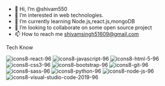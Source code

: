- 👋 Hi, I’m @shivam550
- 👀 I’m interested in web technologies.
- 🌱 I’m currently learning Node.js,react.js,mongoDB
- 💞️ I’m looking to collaborate on some open source project
- 📫 How to reach me shivamsingh51609@gmail.com

<!---
shivam550/shivam550 is a ✨ special ✨ repository because its `README.md` (this file) appears on your GitHub profile.
You can click the Preview link to take a look at your changes.
--->
Tech Know


![icons8-react-96](https://user-images.githubusercontent.com/82259778/200063935-c5178ac6-d82e-47f4-b9cc-55966555868f.png)
![icons8-javascript-96](https://user-images.githubusercontent.com/82259778/200064034-741439f0-2ec6-4a2c-9dd9-a59220006cf3.png)
![icons8-html-5-96](https://user-images.githubusercontent.com/82259778/200064068-1f60d885-ccc6-4b5b-a1b6-8d3fdd150624.png)
![icons8-css3-96](https://user-images.githubusercontent.com/82259778/200064107-4a280f19-cb51-41cb-9ef3-54351fd500f3.png)
![icons8-bootstrap-96](https://user-images.githubusercontent.com/82259778/200064139-67b5cc33-ccfc-429b-9d7e-3ab9e7ab0c35.png)
![icons8-git-96](https://user-images.githubusercontent.com/82259778/200064867-a45ecd30-4e40-435f-b0c0-63332cc84784.png)
![icons8-sass-96](https://user-images.githubusercontent.com/82259778/200065013-c0001856-4b91-4b7d-a67a-252b911deb58.png)
![icons8-python-96](https://user-images.githubusercontent.com/82259778/200065049-27f70aed-5eac-4883-8cd2-28c478b694bf.png)
![icons8-node-js-96](https://user-images.githubusercontent.com/82259778/200065141-ad00c990-ee57-4c0f-8156-a0d3e9f5c949.png)
![icons8-visual-studio-code-2019-96](https://user-images.githubusercontent.com/82259778/200065161-d8f98d56-8917-4dfa-9b99-739854564bb4.png)


